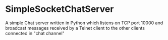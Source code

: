 # SimpleSocketChatServer
A simple Chat server written in Python which listens on TCP port 10000 and broadcast messages received by a Telnet client to the other clients connected in "chat channel"
